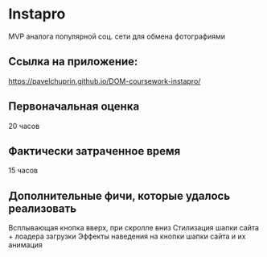 # Instapro

MVP аналога популярной соц. сети для обмена фотографиями

## Ссылка на приложение:

https://pavelchuprin.github.io/DOM-coursework-instapro/

## Первоначальная оценка

20 часов

## Фактически затраченное время

15 часов

## Дополнительные фичи, которые удалось реализовать

Всплывающая кнопка вверх, при скролле вниз
Стилизация шапки сайта + лоадера загрузки
Эффекты наведения на кнопки шапки сайта и их анимация
